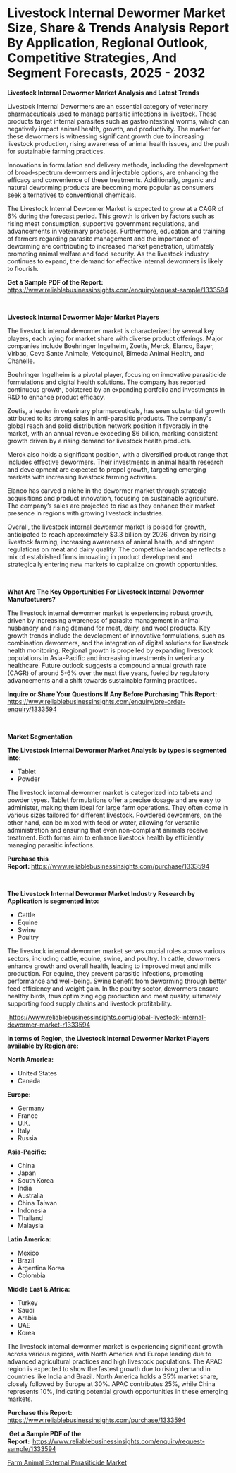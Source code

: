 <p><h1>Livestock Internal Dewormer Market Size, Share & Trends Analysis Report By Application, Regional Outlook, Competitive Strategies, And Segment Forecasts, 2025 - 2032</h1></p><p><strong>Livestock Internal Dewormer Market Analysis and Latest Trends</strong></p>
<p><p>Livestock Internal Dewormers are an essential category of veterinary pharmaceuticals used to manage parasitic infections in livestock. These products target internal parasites such as gastrointestinal worms, which can negatively impact animal health, growth, and productivity. The market for these dewormers is witnessing significant growth due to increasing livestock production, rising awareness of animal health issues, and the push for sustainable farming practices.</p><p>Innovations in formulation and delivery methods, including the development of broad-spectrum dewormers and injectable options, are enhancing the efficacy and convenience of these treatments. Additionally, organic and natural deworming products are becoming more popular as consumers seek alternatives to conventional chemicals. </p><p>The Livestock Internal Dewormer Market is expected to grow at a CAGR of 6% during the forecast period. This growth is driven by factors such as rising meat consumption, supportive government regulations, and advancements in veterinary practices. Furthermore, education and training of farmers regarding parasite management and the importance of deworming are contributing to increased market penetration, ultimately promoting animal welfare and food security. As the livestock industry continues to expand, the demand for effective internal dewormers is likely to flourish.</p></p>
<p><strong>Get a Sample PDF of the Report:&nbsp;</strong> <a href="https://www.reliablebusinessinsights.com/enquiry/request-sample/1333594?utm_campaign=2287&utm_medium=2&utm_source=Github&utm_content=ia&utm_term=24032025&utm_id=livestock-internal-dewormer">https://www.reliablebusinessinsights.com/enquiry/request-sample/1333594</a></p>
<p>&nbsp;</p>
<p><strong>Livestock Internal Dewormer Major Market Players</strong></p>
<p><p>The livestock internal dewormer market is characterized by several key players, each vying for market share with diverse product offerings. Major companies include Boehringer Ingelheim, Zoetis, Merck, Elanco, Bayer, Virbac, Ceva Sante Animale, Vetoquinol, Bimeda Animal Health, and Chanelle.</p><p>Boehringer Ingelheim is a pivotal player, focusing on innovative parasiticide formulations and digital health solutions. The company has reported continuous growth, bolstered by an expanding portfolio and investments in R&D to enhance product efficacy. </p><p>Zoetis, a leader in veterinary pharmaceuticals, has seen substantial growth attributed to its strong sales in anti-parasitic products. The company's global reach and solid distribution network position it favorably in the market, with an annual revenue exceeding $6 billion, marking consistent growth driven by a rising demand for livestock health products.</p><p>Merck also holds a significant position, with a diversified product range that includes effective dewormers. Their investments in animal health research and development are expected to propel growth, targeting emerging markets with increasing livestock farming activities.</p><p>Elanco has carved a niche in the dewormer market through strategic acquisitions and product innovation, focusing on sustainable agriculture. The company’s sales are projected to rise as they enhance their market presence in regions with growing livestock industries.</p><p>Overall, the livestock internal dewormer market is poised for growth, anticipated to reach approximately $3.3 billion by 2026, driven by rising livestock farming, increasing awareness of animal health, and stringent regulations on meat and dairy quality. The competitive landscape reflects a mix of established firms innovating in product development and strategically entering new markets to capitalize on growth opportunities.</p></p>
<p>&nbsp;</p>
<p><strong>What Are The Key Opportunities For Livestock Internal Dewormer Manufacturers?</strong></p>
<p><p>The livestock internal dewormer market is experiencing robust growth, driven by increasing awareness of parasite management in animal husbandry and rising demand for meat, dairy, and wool products. Key growth trends include the development of innovative formulations, such as combination dewormers, and the integration of digital solutions for livestock health monitoring. Regional growth is propelled by expanding livestock populations in Asia-Pacific and increasing investments in veterinary healthcare. Future outlook suggests a compound annual growth rate (CAGR) of around 5-6% over the next five years, fueled by regulatory advancements and a shift towards sustainable farming practices.</p></p>
<p><strong>Inquire or Share Your Questions If Any Before Purchasing This Report:</strong> <a href="https://www.reliablebusinessinsights.com/enquiry/pre-order-enquiry/1333594?utm_campaign=2287&utm_medium=2&utm_source=Github&utm_content=ia&utm_term=24032025&utm_id=livestock-internal-dewormer">https://www.reliablebusinessinsights.com/enquiry/pre-order-enquiry/1333594</a></p>
<p>&nbsp;</p>
<p><strong>Market Segmentation</strong></p>
<p><strong>The Livestock Internal Dewormer Market Analysis by types is segmented into:</strong></p>
<p><ul><li>Tablet</li><li>Powder</li></ul></p>
<p><p>The livestock internal dewormer market is categorized into tablets and powder types. Tablet formulations offer a precise dosage and are easy to administer, making them ideal for large farm operations. They often come in various sizes tailored for different livestock. Powdered dewormers, on the other hand, can be mixed with feed or water, allowing for versatile administration and ensuring that even non-compliant animals receive treatment. Both forms aim to enhance livestock health by efficiently managing parasitic infections.</p></p>
<p><strong>Purchase this Report:&nbsp;</strong><a href="https://www.reliablebusinessinsights.com/purchase/1333594?utm_campaign=2287&utm_medium=2&utm_source=Github&utm_content=ia&utm_term=24032025&utm_id=livestock-internal-dewormer">https://www.reliablebusinessinsights.com/purchase/1333594</a></p>
<p>&nbsp;</p>
<p><strong>The Livestock Internal Dewormer Market Industry Research by Application is segmented into:</strong></p>
<p><ul><li>Cattle</li><li>Equine</li><li>Swine</li><li>Poultry</li></ul></p>
<p><p>The livestock internal dewormer market serves crucial roles across various sectors, including cattle, equine, swine, and poultry. In cattle, dewormers enhance growth and overall health, leading to improved meat and milk production. For equine, they prevent parasitic infections, promoting performance and well-being. Swine benefit from deworming through better feed efficiency and weight gain. In the poultry sector, dewormers ensure healthy birds, thus optimizing egg production and meat quality, ultimately supporting food supply chains and livestock profitability.</p></p>
<p><a href="https://www.reliablebusinessinsights.com/global-livestock-internal-dewormer-market-r1333594?utm_campaign=2287&utm_medium=2&utm_source=Github&utm_content=ia&utm_term=24032025&utm_id=livestock-internal-dewormer">&nbsp;https://www.reliablebusinessinsights.com/global-livestock-internal-dewormer-market-r1333594</a></p>
<p><strong>In terms of Region, the Livestock Internal Dewormer Market Players available by Region are:</strong></p>
<p>
    <p> <strong> North America: </strong>
        <ul>
            <li>United States</li>
            <li>Canada</li>
        </ul>
        </p> 
    <p> <strong> Europe: </strong>
        <ul>
            <li>Germany</li>
            <li>France</li>
            <li>U.K.</li>
            <li>Italy</li>
            <li>Russia</li>
        </ul>
        </p> 
    <p> <strong> Asia-Pacific: </strong>
        <ul>
            <li>China</li>
            <li>Japan</li>
            <li>South Korea</li>
            <li>India</li>
            <li>Australia</li>
            <li>China Taiwan</li>
            <li>Indonesia</li>
            <li>Thailand</li>
            <li>Malaysia</li>
        </ul>
        </p> 
    <p> <strong> Latin America: </strong>
        <ul>
            <li>Mexico</li>
            <li>Brazil</li>
            <li>Argentina Korea</li>
            <li>Colombia</li>
        </ul>
        </p> 
    <p> <strong> Middle East & Africa: </strong>
        <ul>
            <li>Turkey</li>
            <li>Saudi</li>
            <li>Arabia</li>
            <li>UAE</li>
            <li>Korea</li>
        </ul>
    </p>
    </p>
<p><p>The livestock internal dewormer market is experiencing significant growth across various regions, with North America and Europe leading due to advanced agricultural practices and high livestock populations. The APAC region is expected to show the fastest growth due to rising demand in countries like India and Brazil. North America holds a 35% market share, closely followed by Europe at 30%. APAC contributes 25%, while China represents 10%, indicating potential growth opportunities in these emerging markets.</p></p>
<p><strong>Purchase this Report: </strong><a href="https://www.reliablebusinessinsights.com/purchase/1333594?utm_campaign=2287&utm_medium=2&utm_source=Github&utm_content=ia&utm_term=24032025&utm_id=livestock-internal-dewormer">https://www.reliablebusinessinsights.com/purchase/1333594</a></p>
<p>&nbsp;<strong>Get a Sample PDF of the Report:&nbsp;&nbsp;</strong><a href="https://www.reliablebusinessinsights.com/enquiry/request-sample/1333594?utm_campaign=2287&utm_medium=2&utm_source=Github&utm_content=ia&utm_term=24032025&utm_id=livestock-internal-dewormer">https://www.reliablebusinessinsights.com/enquiry/request-sample/1333594</a></p>
<p><strong></strong></p>
<p><p><a href="https://github.com/edacruz6/Market-Research-Report-List-1/blob/main/farm-animal-external-parasiticide-market.md?utm_campaign=2287&utm_medium=2&utm_source=Github&utm_content=ia&utm_term=24032025&utm_id=livestock-internal-dewormer">Farm Animal External Parasiticide Market</a></p></p>
